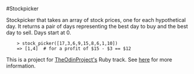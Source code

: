 #Stockpicker

Stockpicker that takes an array of stock prices, one for each hypothetical day.  It returns a pair of days representing the best day to buy and the best day to sell.  Days start at 0.

```
    > stock_picker([17,3,6,9,15,8,6,1,10])
    => [1,4]  # for a profit of $15 - $3 == $12
```

This is a project for [TheOdinProject's](http://www.theodinproject.com) Ruby track. See [here](http://www.theodinproject.com/courses/ruby-programming/lessons/building-blocks) for more information.